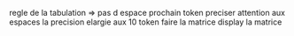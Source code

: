 regle de la tabulation => pas d espace prochain token
preciser attention aux espaces
la precision elargie aux 10 token
faire la matrice
display la matrice
